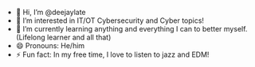 - 👋 Hi, I’m @deejaylate
- 👀 I’m interested in IT/OT Cybersecurity and Cyber topics!
- 🌱 I’m currently learning anything and everything I can to better myself. (Lifelong learner and all that)
- 😄 Pronouns: He/him
- ⚡ Fun fact: In my free time, I love to listen to jazz and EDM!

<!---
deejaylate/deejaylate is a ✨ special ✨ repository because its `README.md` (this file) appears on your GitHub profile.
You can click the Preview link to take a look at your changes.
--->
